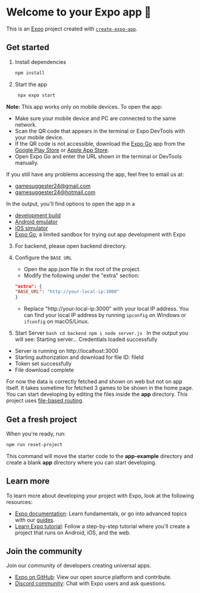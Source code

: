# Welcome to your Expo app 👋

This is an [Expo](https://expo.dev) project created with [`create-expo-app`](https://www.npmjs.com/package/create-expo-app).

## Get started

1. Install dependencies

   ```bash
   npm install
   ```

2. Start the app

   ```bash
    npx expo start
   ```

**Note:**  This app works only on mobile devices. To open the app:
- Make sure your mobile device and PC are connected to the same network.
- Scan the QR code that appears in the terminal or Expo DevTools with your mobile device.
- If the QR code is not accessible, download the [Expo Go](https://expo.dev/go) app from the [Google Play Store](https://play.google.com/store/apps/details?id=host.exp.exponent&hl=en&pli=1) or [Apple App Store](https://apps.apple.com/us/app/expo-go/id982107779).
- Open Expo Go and enter the URL shown in the terminal or DevTools manually.

If you still have any problems accessing the app, feel free to email us at:
- [gamesuggester24@gmail.com](mailto:gamesuggester24@gmail.com)
- [gamesuggester24@hotmail.com](mailto:gamesuggester24@hotmail.com)


In the output, you'll find options to open the app in a

- [development build](https://docs.expo.dev/develop/development-builds/introduction/)
- [Android emulator](https://docs.expo.dev/workflow/android-studio-emulator/)
- [iOS simulator](https://docs.expo.dev/workflow/ios-simulator/)
- [Expo Go](https://expo.dev/go), a limited sandbox for trying out app development with Expo

 3. For backend, please open backend directory.
   1. Configure the `BASE URL`
      - Open the app.json file in the root of the project.
      - Modify the following under the "extra" section:
      ```json
      "extra": {
      "BASE_URL": "http://your-local-ip:3000"
      }
      ```
      - Replace "http://your-local-ip:3000" with your local IP address. You can find your local IP address by running `ipconfig` on Windows or `ifconfig` on macOS/Linux.
   
   2. Start Server
    ```bash
      cd backend
      npm i
      node server.js
    ```
In the output you will see:
Starting server...
Credentials loaded successfully
 - Server is running on http://localhost:3000
 - Starting authorization and download for file ID: fileId
 - Token set successfully
 - File download complete

For now the data is correctly fetched and shown on web but not on app itself. It takes sometime for fetched 3 games to be shown in the home page.
You can start developing by editing the files inside the **app** directory. This project uses [file-based routing](https://docs.expo.dev/router/introduction).

## Get a fresh project

When you're ready, run:

```bash
npm run reset-project
```

This command will move the starter code to the **app-example** directory and create a blank **app** directory where you can start developing.

## Learn more

To learn more about developing your project with Expo, look at the following resources:

- [Expo documentation](https://docs.expo.dev/): Learn fundamentals, or go into advanced topics with our [guides](https://docs.expo.dev/guides).
- [Learn Expo tutorial](https://docs.expo.dev/tutorial/introduction/): Follow a step-by-step tutorial where you'll create a project that runs on Android, iOS, and the web.

## Join the community

Join our community of developers creating universal apps.

- [Expo on GitHub](https://github.com/expo/expo): View our open source platform and contribute.
- [Discord community](https://chat.expo.dev): Chat with Expo users and ask questions.
